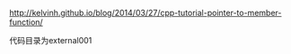 http://kelvinh.github.io/blog/2014/03/27/cpp-tutorial-pointer-to-member-function/

代码目录为external001
